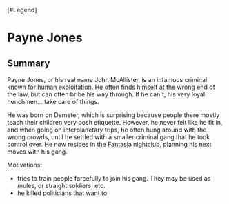 [#Legend]

# Payne Jones

## Summary

Payne Jones, or his real name John McAllister, is an infamous criminal known for human exploitation. He often finds himself at the wrong end of the law, but can often bribe his way through. If he can't, his very loyal henchmen... take care of things.

He was born on Demeter, which is surprising because people there mostly teach their children very posh etiquette. However, he never felt like he fit in, and when going on interplanetary trips, he often hung around with the wrong crowds, until he settled with a smaller criminal gang that he took control over. He now resides in the [Fantasia](../Locations/Fantasia.md) nightclub, planning his next moves with his gang.

Motivations:
- tries to train people forcefully to join his gang. They may be used as mules, or straight soldiers, etc.
- he killed politicians that want to 